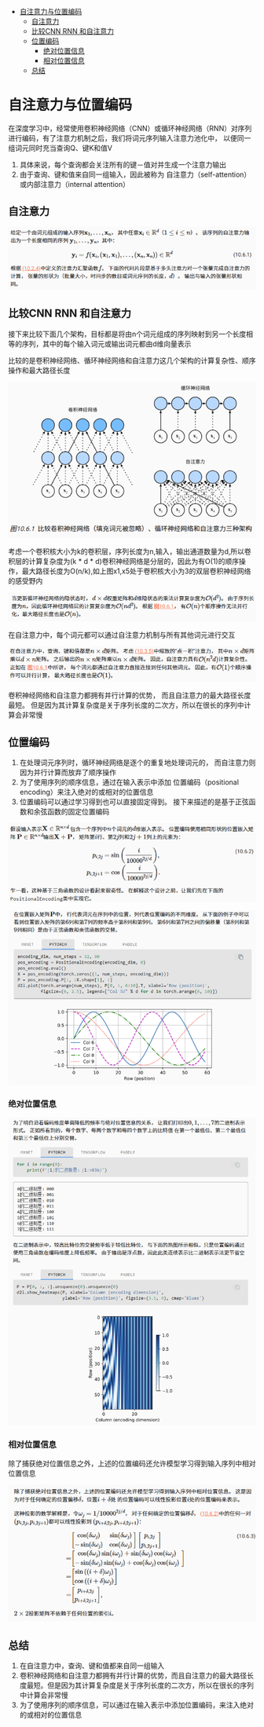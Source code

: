 - [自注意力与位置编码](#自注意力与位置编码)
  - [自注意力](#自注意力)
  - [比较CNN RNN 和自注意力](#比较cnn-rnn-和自注意力)
  - [位置编码](#位置编码)
    - [绝对位置信息](#绝对位置信息)
    - [相对位置信息](#相对位置信息)
  - [总结](#总结)

# 自注意力与位置编码

在深度学习中，经常使用卷积神经网络（CNN）或循环神经网络（RNN）对序列进行编码，有了注意力机制之后，我们将词元序列输入注意力池化中， 以便同一组词元同时充当查询Q、键K和值V

1. 具体来说，每个查询都会关注所有的键－值对并生成一个注意力输出
2. 由于查询、键和值来自同一组输入，因此被称为 自注意力（self-attention）或内部注意力（internal attention）

## 自注意力

![alt text](image.png)

## 比较CNN RNN 和自注意力

接下来比较下面几个架构，目标都是将由n个词元组成的序列映射到另一个长度相等的序列，其中的每个输入词元或输出词元都由d维向量表示

比较的是卷积神经网络、循环神经网络和自注意力这几个架构的计算复杂性、顺序操作和最大路径长度

![alt text](image-1.png)

考虑一个卷积核大小为k的卷积层，序列长度为n,输入，输出通道数量为d,所以卷积层的计算复杂度为(k * d * d)卷积神经网络是分层的，因此为有O(1)的顺序操作，最大路径长度为O(n/k),如上图x1,x5处于卷积核大小为3的双层卷积神经网络的感受野内

![alt text](image-2.png)

在自注意力中，每个词元都可以通过自注意力机制与所有其他词元进行交互

![alt text](image-3.png)

卷积神经网络和自注意力都拥有并行计算的优势， 而且自注意力的最大路径长度最短。 但是因为其计算复杂度是关于序列长度的二次方，所以在很长的序列中计算会非常慢

## 位置编码

1. 在处理词元序列时，循环神经网络是逐个的重复地处理词元的， 而自注意力则因为并行计算而放弃了顺序操作
2. 为了使用序列的顺序信息，通过在输入表示中添加 位置编码（positional encoding）来注入绝对的或相对的位置信息
3. 位置编码可以通过学习得到也可以直接固定得到。 接下来描述的是基于正弦函数和余弦函数的固定位置编码

![alt text](image-4.png)

![alt text](image-5.png)

### 绝对位置信息

![alt text](image-6.png)

### 相对位置信息

除了捕获绝对位置信息之外，上述的位置编码还允许模型学习得到输入序列中相对位置信息

![alt text](image-7.png)


## 总结

1. 在自注意力中，查询、键和值都来自同一组输入
2. 卷积神经网络和自注意力都拥有并行计算的优势，而且自注意力的最大路径长度最短。但是因为其计算复杂度是关于序列长度的二次方，所以在很长的序列中计算会非常慢
3. 为了使用序列的顺序信息，可以通过在输入表示中添加位置编码，来注入绝对的或相对的位置信息
